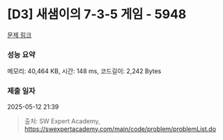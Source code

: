 # [D3] 새샘이의 7-3-5 게임 - 5948 

[문제 링크](https://swexpertacademy.com/main/code/problem/problemDetail.do?contestProbId=AWZ2IErKCwUDFAUQ) 

### 성능 요약

메모리: 40,464 KB, 시간: 148 ms, 코드길이: 2,242 Bytes

### 제출 일자

2025-05-12 21:39



> 출처: SW Expert Academy, https://swexpertacademy.com/main/code/problem/problemList.do